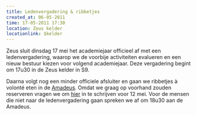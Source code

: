 ```yaml
---
title: Ledenvergadering & ribbetjes
created_at: 06-05-2011
time: 17-05-2011 17:30
location: Zeus kelder
locationlink: $kelder
---
```


Zeus sluit dinsdag 17 mei het academiejaar officieel af met een ledenvergadering, waarop we de voorbije activiteiten evalueren en een nieuw bestuur kiezen voor volgend academiejaar. Deze vergadering begint om 17u30 in de Zeus kelder in S9.

Daarna volgt nog een minder officiele afsluiter en gaan we ribbetjes à volonté eten in de [Amadeus](https://www.amadeusspareribrestaurant.be/). Omdat we graag op voorhand zouden reserveren vragen we om [hier](https://spreadsheets.google.com/viewform?formkey=dGU4ckJDeGNWUmpMVVAtUmpKd0lWT2c6MQ#gid=0) in te schrijven voor 12 mei. Voor de mensen die niet naar de ledenvergadering gaan spreken we af om 18u30 aan de Amadeus.
